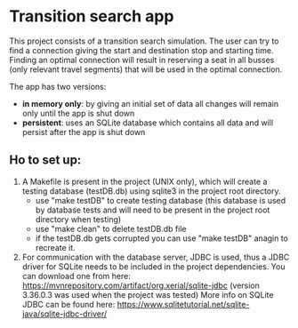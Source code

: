 # Transition search app

This project consists of a transition search simulation. The user can try to find a connection giving the start and destination stop and starting time. Finding an optimal connection will result in reserving a seat in all busses (only relevant travel segments) that will be used in the optimal connection.

The app has two versions:
- **in memory only**: by giving an initial set of data all changes will remain only until the app is shut down
- **persistent**: uses an SQLite database which contains all data and will persist after the app is shut down

## Ho to set up:
1. A Makefile is present in the project (UNIX only), which will create a testing database (testDB.db) using sqlite3 in the project root directory.
    - use "make testDB" to create testing database (this database is used by database tests and will need to be present in the project root directory when testing)
    - use "make clean" to delete testDB.db file
    - if the testDB.db gets corrupted you can use "make testDB" anagin to recreate it.
2. For communication with the database server, JDBC is used, thus a JDBC driver for SQLite needs to be included in the project dependencies. You can download one from here: https://mvnrepository.com/artifact/org.xerial/sqlite-jdbc (version 3.36.0.3 was used when the project was tested) More info on SQLite JDBC can be found here: https://www.sqlitetutorial.net/sqlite-java/sqlite-jdbc-driver/